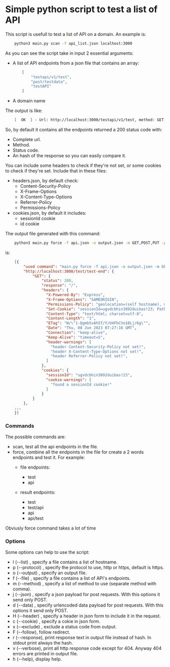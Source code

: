 # Simple python script to test a list of API 

This script is usefull to test a list of API on a domain. An example is:
``` bash
    python3 main.py scan -f api_list.json localhost:3000
```

As you can see the script take in input 2 essential arguments: 
 - A list of API endpoints from a json file that contains an array: 
    ``` json
        [
            "testapi/v1/test",
            "post/testdata",
            "testAPI"
        ]
    ```
 - A domain name

The output is like: 
``` bash
    [  OK  ] - Url: http://localhost:3000/testapi/v1/test, method: GET, status: 200, response: 25762da4fef7ed704a8746ac7a0d37ec
```

So, by default it contains all the endpoints returned a 200 status code with: 
 - Complete url.
 - Method. 
 - Status code.
 - An hash of the response so you can easily compare it.

You can include some headers to check if they're not set, or some cookies to check if they're set. Include that in these files: 
 - headers.json, by default check: 
    - Content-Security-Policy
    - X-Frame-Options
    - X-Content-Type-Options
    - Referrer-Policy
    - Permissions-Policy
 - cookies.json, by default it includes: 
    - sessionId cookie
    - id cookie

The output file generated with this command:
``` bash
    python3 main.py force -f api.json -o output.json -m GET,POST,PUT -p http -F localhost:3000
```

is: 
``` json
    [{
        "used command": "main.py force -f api.json -o output.json -m GET,POST,PUT -p http -F localhost:3000 ",
        "http://localhost:3000/test/test-end": {
            "GET": {
                "status": 200,
                "response": "/",
                "headers": {
                  "X-Powered-By": "Express",
                  "X-Frame-Options": "SAMEORIGIN",
                  "Permissions-Policy": "geolocation=(self hostname), microphone=()",
                  "Set-Cookie": "sessionId=ugvdcbhin3892duibas!23; Path=/",
                  "Content-Type": "text/html; charset=utf-8",
                  "Content-Length": "1",
                  "ETag": "W/\"1-QgmbSvAh5T/Y/U4FbCVo18Lj/6g\"",
                  "Date": "Thu, 08 Jun 2023 07:27:16 GMT",
                  "Connection": "keep-alive",
                  "Keep-Alive": "timeout=5",
                  "header-warnings": [
                    "header Content-Security-Policy not set!",
                    "header X-Content-Type-Options not set!",
                    "header Referrer-Policy not set!",
                  ]
                },
                "cookies": {
                  "sessionId": "ugvdcbhin3892duibas!23",
                  "cookie-warnings": [
                    "found a sessionId cookie!"
                  ]
                }
            } 
        },
    ...
    }]
```

### Commands 
The possible commands are: 
 - scan, test all the api endpoints in the file.
 - force, combine all the endpoints in the file for create a 2 words endpoints and test it. For example: 
   - file endpoints: 
     - test
     - api 

    - result endpoints:
      - test
      - test/api
      - api
      - api/test 

Obviusly force command takes a lot of time

### Options
Some options can help to use the script: 
 - l (--list) <filename>, specify a file contains a list of hostname.
 - p (--protocol) <protocol>, specify the protocol to use, http or https, default is https.
 - o (--output) <filename>, specify an output file.
 - f (--file) <filename>, specify a file contains a list of API's endpoints.
 - m (--method) <method list>, specify a list of method to use (separate method with comma).
 - j (--json) <string>, specify a json payload for post requests. With this options it send only POST.
 - d (--data) <string>, specify urlencoded data payload for post requests. With this options it send only POST.
 - H (--header) <string>, specify a header in json form to include it in the request.
 - c (--cookie) <string>, specify a cokie in json form.
 - x (--exclude) <status code>, exclude a status code from output.
 - F (--follow), follow redirect.
 - r (--response), print response text in output file instead of hash. In stdout print always the hash.
 - v (--verbose), print all http response code except for 404. Anyway 404 errors are printed in output file.
 - h (--help), display help. 
